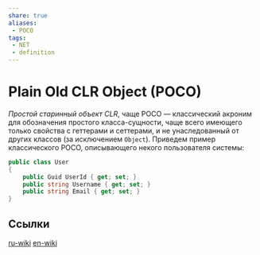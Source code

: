 ```yaml
---
share: true
aliases:
 - POCO
tags:
 - NET
 - definition
---
```

# Plain Old CLR Object (POCO)
*Простой старинный объект CLR*, чаще POCO — классический акроним для обозначения простого класса-сущности, чаще всего имеющего только свойства с геттерами и сеттерами, и не унаследованный от других классов (за исключением `Object`).
Приведем пример классического POCO, описывающего некого пользователя системы:
```csharp
public class User
{
	public Guid UserId { get; set; }
	public string Username { get; set; }
	public string Email { get; set; }
}
```


## Ссылки
[ru-wiki](https://ru.wikipedia.org/wiki/Plain_old_CLR_object)
[en-wiki](https://en.wikipedia.org/wiki/Plain_old_CLR_object)

